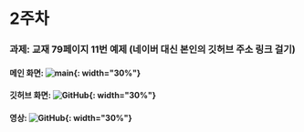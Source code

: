 # 2주차
### 과제: 교재 79페이지 11번 예제 (네이버 대신 본인의 깃허브 주소 링크 걸기)
#### 메인 화면: ![main](https://github.com/alsrl441/MobileAppDevelopment/assets/128763318/2d9fdc4c-58d4-45bb-8a87-4734214446eb){: width="30%"}
#### 깃허브 화면: ![GitHub](https://github.com/alsrl441/MobileAppDevelopment/assets/128763318/37a06d5e-ad70-4aeb-a82b-502e7aa3970c){: width="30%"}
#### 영상: ![GitHub](https://github.com/alsrl441/MobileAppDevelopment/assets/128763318/f63f2348-4795-4ab7-b638-59f382500852){: width="30%"}
